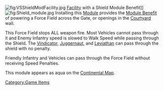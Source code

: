 ![](VSShieldModFacility.jpg "fig:VSShieldModFacility.jpg")
[Facility](Facility "wikilink") with a Shield Module Benefit\]\]
![](Shield_module.jpg "fig:Shield_module.jpg") Installing this
[Module](modules "wikilink") provides the [Module
Benefit](module_benefit "wikilink") of powering a Force Field across the
Gate, or openings in the [Courtyard](Courtyard "wikilink") wall.

This Force Field stops ALL weapon fire. Most Vehicles cannot pass
through it and Enemy Infantry speed is slowed to Walk Speed while
passing through the Shield. The [Vindicator](Vindicator "wikilink"),
[Juggernaut](Juggernaut "wikilink"), and
[Leviathan](Leviathan "wikilink") can pass through the shield with no
penalty.

Friendly Infantry and Vehicles can pass through the Force Field without
receiving Speed Penalties.

This module appears as aqua on the [Continental
Map](Continental_Map "wikilink").

[Category:Game Items](Category:Game_Items "wikilink")